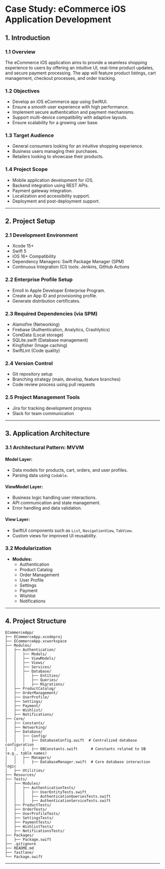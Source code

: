 # **Case Study: eCommerce iOS Application Development**

## **1. Introduction**

### **1.1 Overview**
The eCommerce iOS application aims to provide a seamless shopping experience to users by offering an intuitive UI, real-time product updates, and secure payment processing. The app will feature product listings, cart management, checkout processes, and order tracking.

### **1.2 Objectives**
- Develop an iOS eCommerce app using SwiftUI.
- Ensure a smooth user experience with high performance.
- Implement secure authentication and payment mechanisms.
- Support multi-device compatibility with adaptive layouts.
- Ensure scalability for a growing user base.

### **1.3 Target Audience**
- General consumers looking for an intuitive shopping experience.
- Business users managing their purchases.
- Retailers looking to showcase their products.

### **1.4 Project Scope**
- Mobile application development for iOS.
- Backend integration using REST APIs.
- Payment gateway integration.
- Localization and accessibility support.
- Deployment and post-deployment support.

---

## **2. Project Setup**

### **2.1 Development Environment**
- Xcode 15+
- Swift 5
- iOS 16+ Compatibility
- Dependency Managers: Swift Package Manager (SPM)
- Continuous Integration (CI) tools: Jenkins, GitHub Actions

### **2.2 Enterprise Profile Setup**
- Enroll in Apple Developer Enterprise Program.
- Create an App ID and provisioning profile.
- Generate distribution certificates.

### **2.3 Required Dependencies (via SPM)**
- Alamofire (Networking)
- Firebase (Authentication, Analytics, Crashlytics)
- CoreData (Local storage)
- SQLite.swift (Database management)
- Kingfisher (Image caching)
- SwiftLint (Code quality)

### **2.4 Version Control**
- Git repository setup
- Branching strategy (main, develop, feature branches)
- Code review process using pull requests

### **2.5 Project Management Tools**
- Jira for tracking development progress
- Slack for team communication

---

## **3. Application Architecture**

### **3.1 Architectural Pattern: MVVM**

#### **Model Layer:**
- Data models for products, cart, orders, and user profiles.
- Parsing data using `Codable`.

#### **ViewModel Layer:**
- Business logic handling user interactions.
- API communication and state management.
- Error handling and data validation.

#### **View Layer:**
- SwiftUI components such as `List`, `NavigationView`, `TabView`.
- Custom views for improved UI reusability.

### **3.2 Modularization**
- **Modules:**
  - Authentication
  - Product Catalog
  - Order Management
  - User Profile
  - Settings
  - Payment
  - Wishlist
  - Notifications

---

## **4. Project Structure**

```
ECommerceApp/
├── ECommerceApp.xcodeproj
├── ECommerceApp.xcworkspace
├── Modules/
│   ├── Authentication/
│   │   ├── Models/
│   │   ├── ViewModels/
│   │   ├── Views/
│   │   ├── Services/
│   │   ├── Database/
│   │   │   ├── Entities/
│   │   │   ├── Queries/
│   │   │   ├── Migrations/
│   ├── ProductCatalog/
│   ├── OrderManagement/
│   ├── UserProfile/
│   ├── Settings/
│   ├── Payment/
│   ├── Wishlist/
│   ├── Notifications/
├── Core/
│   ├── Constants/
│   ├── Networking/
│   ├── Database/
│   │   ├── Config/
│   │   │   ├── DatabaseConfig.swift  # Centralized database configuration
│   │   │   ├── DBConstants.swift      # Constants related to DB (e.g., table names)
│   │   ├── Managers/
│   │   │   ├── DatabaseManager.swift  # Core database interaction logic
│   ├── Utilities/
├── Resources/
├── Tests/
│   ├── Modules/
│   │   ├── AuthenticationTests/
│   │   │   ├── UserEntityTests.swift
│   │   │   ├── AuthenticationQueriesTests.swift
│   │   │   ├── AuthenticationServiceTests.swift
│   ├── ProductTests/
│   ├── OrderTests/
│   ├── UserProfileTests/
│   ├── SettingsTests/
│   ├── PaymentTests/
│   ├── WishlistTests/
│   ├── NotificationsTests/
├── Packages/
│   ├── Package.swift
├── .gitignore
├── README.md
├── fastlane/
└── Package.swift
```

---

